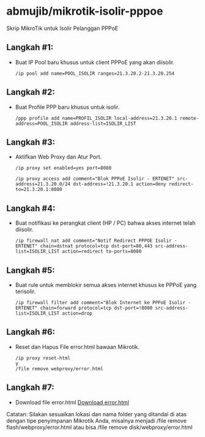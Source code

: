 <h1>abmujib/mikrotik-isolir-pppoe</h1>
Skrip MikroTik untuk Isolir Pelanggan PPPoE

## Langkah #1: 
* Buat IP Pool baru khusus untuk client PPPoE yang akan diisolir.
	```shell
	/ip pool add name=POOL_ISOLIR ranges=21.3.20.2-21.3.20.254
	```

## Langkah #2: 
* Buat Profile PPP baru khusus untuk isolir.
	```shell
	/ppp profile add name=PROFIL_ISOLIR local-address=21.3.20.1 remote-address=POOL_ISOLIR address-list=ISOLIR_LIST
	```

## Langkah #3: 
* Aktifkan Web Proxy dan Atur Port.
	```shell
	/ip proxy set enabled=yes port=8080
	```
	```shell
	/ip proxy access add comment="Blok PPPoE Isolir - ERTENET" src-address=21.3.20.0/24 dst-address=!21.3.20.1 action=deny redirect-to=21.3.20.1:8080
	```

## Langkah #4: 
* Buat notifikasi ke perangkat client (HP / PC) bahwa akses internet telah diisolir.
	```shell
	/ip firewall nat add comment="Notif Redirect PPPOE Isolir - ERTENET" chain=dstnat protocol=tcp dst-port=80,443 src-address-list=ISOLIR_LIST action=redirect to-ports=8080
	```

## Langkah #5: 
* Buat rule untuk memblokir semua akses internet khusus ke PPPoE yang terisolir.
	```shell
	/ip firewall filter add comment="Blok Internet ke PPPoE Isolir - ERTENET" chain=forward protocol=tcp dst-port=!8080 src-address-list=ISOLIR_LIST action=drop
	```

## Langkah #6: 
* Reset dan Hapus File error.html bawaan Mikrotik.
	```shell
	/ip proxy reset-html
	y
	/file remove webproxy/error.html
	```
	
## Langkah #7:
* Download file error.html
	[Download error.html](https://raw.githubusercontent.com/abmujib/mikrotik-isolir-pppoe/main/error.html)

Catatan: Silakan sesuaikan lokasi dan nama folder yang ditandai di atas dengan tipe penyimpanan Mikrotik Anda, misalnya menjadi /file remove flash/webproxy/error.html atau bisa /file remove disk/webproxy/error.html
